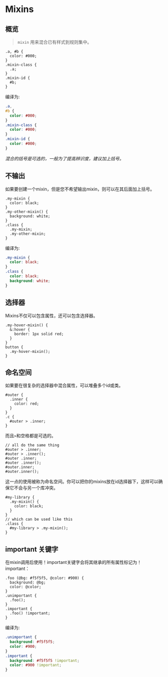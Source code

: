 # Mixins

## 概览

> `mixin` 用来混合已有样式到规则集中。


```less
.a, #b {
  color: #000;
}
.mixin-class {
  .a;
}
.mixin-id {
  #b;
}
```

编译为:

```css
.a,
#b {
  color: #000;
}
.mixin-class {
  color: #000;
}
.mixin-id {
  color: #000;
}
```


*混合的括号是可选的，一般为了提高辨识度，建议加上括号。*

## 不输出

如果要创建一个mixin，但是您不希望输出mixin，则可以在其后面加上括号。

```less
.my-mixin {
  color: black;
}
.my-other-mixin() {
  background: white;
}
.class {
  .my-mixin;
  .my-other-mixin;
}
```

编译为:

```css
.my-mixin {
  color: black;
}
.class {
  color: black;
  background: white;
}
```

## 选择器

Mixins不仅可以包含属性，还可以包含选择器。

```less
.my-hover-mixin() {
  &:hover {
    border: 1px solid red;
  }
}
button {
  .my-hover-mixin();
}
```

## 命名空间

如果要在很复杂的选择器中混合属性，可以堆叠多个id或类。

```less
#outer {
  .inner {
    color: red;
  }
}
.c {
  #outer > .inner;
}
```

而且`>`和空格都是可选的。

```less
// all do the same thing
#outer > .inner;
#outer > .inner();
#outer .inner;
#outer .inner();
#outer.inner;
#outer.inner();
```

这一点的使用被称为命名空间。你可以把你的mixins放在id选择器下，这样可以确保它不会与另一个库冲突。

```less
#my-library {
  .my-mixin() {
    color: black;
  }
}
// which can be used like this
.class {
  #my-library > .my-mixin();
}
```

## important 关键字

在mixin调用后使用！important关键字会将其继承的所有属性标记为！important：

```less
.foo (@bg: #f5f5f5, @color: #900) {
  background: @bg;
  color: @color;
}
.unimportant {
  .foo();
}
.important {
  .foo() !important;
}
```

编译为:

```css
.unimportant {
  background: #f5f5f5;
  color: #900;
}
.important {
  background: #f5f5f5 !important;
  color: #900 !important;
}
```

